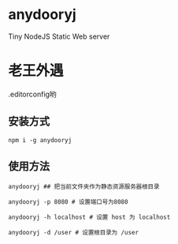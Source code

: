 # anydooryj
Tiny NodeJS Static Web server




# 老王外遇
.editorconfig哟



## 安装方式
```
npm i -g anydooryj
```

## 使用方法

```
anydooryj ## 把当前文件夹作为静态资源服务器根目录

anydooryj -p 8080 # 设置端口号为8080

anydooryj -h localhost # 设置 host 为 localhost

anydooryj -d /user # 设置根目录为 /user
```

